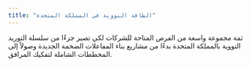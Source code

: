 ```yaml
---
title: "الطاقة النووية في المملكة المتحدة"
---
```

ثمة مجموعة واسعة من الفرص المتاحة للشركات لكي تصير جزءًا من سلسلة التوريد النووية بالمملكة المتحدة بدءًا من مشاريع بناء المفاعلات الضخمة الجديدة وصولاً إلى المخططات الشاملة لتفكيك المرافق.

